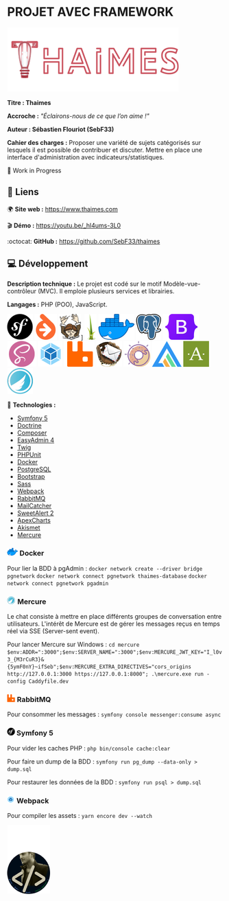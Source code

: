 # PROJET AVEC FRAMEWORK
![logo_sebflix](/github/logo_thaimes.png)

**Titre : Thaimes**

**Accroche :**
*"Éclairons-nous de ce que l’on aime !"*

**Auteur : Sébastien Flouriot (SebF33)**

**Cahier des charges :**
Proposer une variété de sujets catégorisés sur lesquels il est possible de contribuer et discuter.
Mettre en place une interface d'administration avec indicateurs/statistiques.

:construction: Work in Progress


## :link: Liens
:earth_africa: **Site web :** https://www.thaimes.com

:clapper: **Démo :** https://youtu.be/_hl4ums-3L0

:octocat: **GitHub :** https://github.com/SebF33/thaimes


## :computer: Développement
**Description technique :** Le projet est codé sur le motif Modèle-vue-contrôleur (MVC). Il emploie plusieurs services et librairies.

**Langages :** PHP (POO), JavaScript.

[![Symfony](/github/Symfony.png)](https://symfony.com) [![Doctrine](/github/Doctrine.png)](https://www.doctrine-project.org) [![Composer](/github/Composer.png)](https://getcomposer.org)] [![Twig](/github/Twig.png)](https://twig.symfony.com) [![Docker](/github/Docker.png)](https://www.docker.com) [![PostgreSQL](/github/PostgreSQL.png)](https://www.postgresql.org) [![Bootstrap](/github/Bootstrap.png)](https://getbootstrap.com) [![Sass](/github/Sass.png)](https://sass-lang.com) [![Webpack](/github/Webpack.png)](https://webpack.js.org) [![RabbitMQ](/github/RabbitMQ.png)](https://www.rabbitmq.com) [![MailCatcher](/github/MailCatcher.png)](https://mailcatcher.me) [![SweetAlert](/github/SweetAlert.png)](https://sweetalert2.github.io) [![ApexCharts](/github/ApexCharts.png)](https://apexcharts.com) [![Akismet](/github/Akismet.png)](https://akismet.com) [![Mercure](/github/Mercure.png)](https://mercure.rocks)

:toolbox: **Technologies :**
- [Symfony 5](https://symfony.com/doc/5.4/index.html)
- [Doctrine](https://www.doctrine-project.org/projects/doctrine-orm/en/current/tutorials/getting-started.html)
- [Composer](https://getcomposer.org/doc)
- [EasyAdmin 4](https://symfony.com/bundles/EasyAdminBundle/current/index.html)
- [Twig](https://twig.symfony.com/doc/3.x)
- [PHPUnit](https://phpunit.readthedocs.io/fr/latest)
- [Docker](https://docs.docker.com)
- [PostgreSQL](https://www.postgresql.org/docs)
- [Bootstrap](https://getbootstrap.com/docs/5.1/getting-started/introduction)
- [Sass](https://sass-lang.com/documentation)
- [Webpack](https://webpack.js.org/concepts)
- [RabbitMQ](https://www.rabbitmq.com/documentation.html)
- [MailCatcher](https://mailcatcher.me)
- [SweetAlert 2](https://sweetalert2.github.io/#download)
- [ApexCharts](https://apexcharts.com/docs/installation)
- [Akismet](https://akismet.com/development)
- [Mercure](https://mercure.rocks/docs/getting-started)


### ![Docker_tiny](/github/Docker_tiny.png) Docker
Pour lier la BDD à pgAdmin :
`docker network create --driver bridge pgnetwork`
`docker network connect pgnetwork thaimes-database`
`docker network connect pgnetwork pgadmin`


### ![Mercure_tiny](/github/Mercure_tiny.png) Mercure
Le chat consiste à mettre en place différents groupes de conversation entre utilisateurs.
L'intérêt de Mercure est de gérer les messages reçus en temps réel via SSE (Server-sent event).

Pour lancer Mercure sur Windows :
`cd mercure`
`$env:ADDR=":3000";$env:SERVER_NAME=":3000";$env:MERCURE_JWT_KEY="I_l0v3_{M3rCuR3}&{5ymF0nY}~ifSeb";$env:MERCURE_EXTRA_DIRECTIVES="cors_origins http://127.0.0.1:3000 https://127.0.0.1:8000"; .\mercure.exe run -config Caddyfile.dev`


### ![RabbitMQ_tiny](/github/RabbitMQ_tiny.png) RabbitMQ
Pour consommer les messages :
`symfony console messenger:consume async`


### ![Symfony_tiny](/github/Symfony_tiny.png) Symfony 5
Pour vider les caches PHP :
`php bin/console cache:clear`

Pour faire un dump de la BDD :
`symfony run pg_dump --data-only > dump.sql`

Pour restaurer les données de la BDD :
`symfony run psql > dump.sql`


### ![Webpack_tiny](/github/Webpack_tiny.png) Webpack
Pour compiler les assets :
`yarn encore dev --watch`


![avatar](/github/avatar.png)